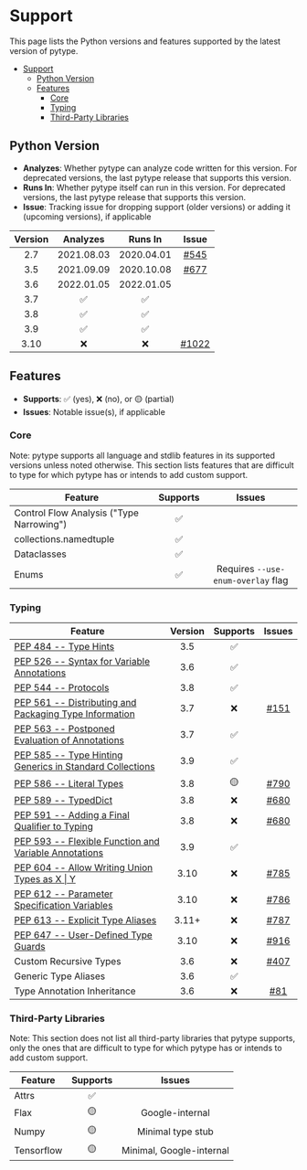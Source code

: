 # Support

<!--* freshness: { owner: 'rechen' reviewed: '2021-07-09' } *-->

This page lists the Python versions and features supported by the latest version
of pytype.

<!--ts-->
   * [Support](#support)
      * [Python Version](#python-version)
      * [Features](#features)
         * [Core](#core)
         * [Typing](#typing)
         * [Third-Party Libraries](#third-party-libraries)

<!-- Added by: rechen, at: 2022-01-05T13:25-08:00 -->

<!--te-->

## Python Version

*   **Analyzes**: Whether pytype can analyze code written for this version. For
    deprecated versions, the last pytype release that supports this version.
*   **Runs In**: Whether pytype itself can run in this version. For deprecated
    versions, the last pytype release that supports this version.
*   **Issue**: Tracking issue for dropping support (older versions) or adding it
    (upcoming versions), if applicable

Version | Analyzes   | Runs In    | Issue
:-----: | :--------: | :--------: | :----------:
2.7     | 2021.08.03 | 2020.04.01 | [#545][py27]
3.5     | 2021.09.09 | 2020.10.08 | [#677][py35]
3.6     | 2022.01.05 | 2022.01.05 |
3.7     | ✅          | ✅          |
3.8     | ✅          | ✅          |
3.9     | ✅          | ✅          |
3.10    | ❌          | ❌          | [#1022][py310]

## Features

*   **Supports**: ✅ (yes), ❌ (no), or 🟡 (partial)
*   **Issues**: Notable issue(s), if applicable

### Core

Note: pytype supports all language and stdlib features in its supported versions
unless noted otherwise. This section lists features that are difficult to type
for which pytype has or intends to add custom support.

Feature                                  | Supports | Issues
---------------------------------------- | :------: | :----------:
Control Flow Analysis ("Type Narrowing") | ✅        |
collections.namedtuple                   | ✅        |
Dataclasses                              | ✅        |
Enums                                    | ✅        | Requires `--use-enum-overlay` flag

### Typing

Feature                                                         | Version | Supports | Issues
--------------------------------------------------------------- | :-----: | :------: | :----:
[PEP 484 -- Type Hints][484]                                    | 3.5     | ✅       |
[PEP 526 -- Syntax for Variable Annotations][526]               | 3.6     | ✅       |
[PEP 544 -- Protocols][544]                                     | 3.8     | ✅       |
[PEP 561 -- Distributing and Packaging Type Information][561]   | 3.7     | ❌       | [#151][packaging]
[PEP 563 -- Postponed Evaluation of Annotations][563]           | 3.7     | ✅       |
[PEP 585 -- Type Hinting Generics in Standard Collections][585] | 3.9     | ✅       |
[PEP 586 -- Literal Types][586]                                 | 3.8     | 🟡       | [#790][literal-enums]
[PEP 589 -- TypedDict][589]                                     | 3.8     | ❌       | [#680][typeddict]
[PEP 591 -- Adding a Final Qualifier to Typing][591]            | 3.8     | ❌       | [#680][final]
[PEP 593 -- Flexible Function and Variable Annotations][593]    | 3.9     | ✅       |
[PEP 604 -- Allow Writing Union Types as X \| Y][604]           | 3.10    | ❌       | [#785][union-pipe]
[PEP 612 -- Parameter Specification Variables][612]             | 3.10    | ❌       | [#786][param-spec]
[PEP 613 -- Explicit Type Aliases][613]                         | 3.11+   | ❌       | [#787][typealias]
[PEP 647 -- User-Defined Type Guards][647]                      | 3.10    | ❌       | [#916][type-guards]
Custom Recursive Types                                          | 3.6     | ❌       | [#407][recursive-types]
Generic Type Aliases                                            | 3.6     | ✅       |
Type Annotation Inheritance                                     | 3.6     | ❌       | [#81][annotation-inheritance]

### Third-Party Libraries

Note: This section does not list all third-party libraries that pytype supports,
only the ones that are difficult to type for which pytype has or intends to add
custom support.

Feature    | Supports | Issues
---------- | :------: | :----------------------:
Attrs      | ✅        |
Flax       | 🟡        | Google-internal
Numpy      | 🟡        | Minimal type stub
Tensorflow | 🟡        | Minimal, Google-internal

[484]: https://www.python.org/dev/peps/pep-0484
[526]: https://www.python.org/dev/peps/pep-0526
[544]: https://www.python.org/dev/peps/pep-0544
[561]: https://www.python.org/dev/peps/pep-0561
[563]: https://www.python.org/dev/peps/pep-0563
[585]: https://www.python.org/dev/peps/pep-0585
[586]: https://www.python.org/dev/peps/pep-0586
[589]: https://www.python.org/dev/peps/pep-0589
[591]: https://www.python.org/dev/peps/pep-0591
[593]: https://www.python.org/dev/peps/pep-0593
[604]: https://www.python.org/dev/peps/pep-0604
[612]: https://www.python.org/dev/peps/pep-0612
[613]: https://www.python.org/dev/peps/pep-0613
[647]: https://www.python.org/dev/peps/pep-0647
[annotated]: https://github.com/google/pytype/issues/791
[annotation-inheritance]: https://github.com/google/pytype/issues/81
[final]: https://github.com/google/pytype/issues/680
[generic-aliases]: https://github.com/google/pytype/issues/793
[literal-enums]: https://github.com/google/pytype/issues/790
[packaging]: https://github.com/google/pytype/issues/151
[param-spec]: https://github.com/google/pytype/issues/786
[py27]: https://github.com/google/pytype/issues/545
[py35]: https://github.com/google/pytype/issues/677
[py39]: https://github.com/google/pytype/issues/749
[py310]: https://github.com/google/pytype/issues/1022
[recursive-types]: https://github.com/google/pytype/issues/407
[type-guards]: https://github.com/google/pytype/issues/916
[typealias]: https://github.com/google/pytype/issues/787
[typeddict]: https://github.com/google/pytype/issues/680
[union-pipe]: https://github.com/google/pytype/issues/785
